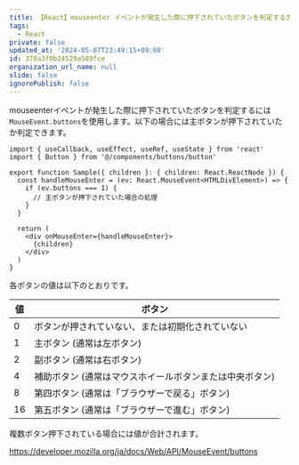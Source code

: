 ```yaml
---
title: 【React】mouseenter イベントが発生した際に押下されていたボタンを判定する方法
tags:
  - React
private: false
updated_at: '2024-05-07T23:49:15+09:00'
id: 370a3f0b24529a589fce
organization_url_name: null
slide: false
ignorePublish: false
---
```

mouseenterイベントが発生した際に押下されていたボタンを判定するには`MouseEvent.buttons`を使用します。以下の場合には主ボタンが押下されていたか判定できます。

```tsx
import { useCallback, useEffect, useRef, useState } from 'react'
import { Button } from '@/components/buttons/button'

export function Sample({ children }: { children: React.ReactNode }) {
  const handleMouseEnter = (ev: React.MouseEvent<HTMLDivElement>) => {
    if (ev.buttons === 1) {
      // 主ボタンが押下されていた場合の処理
    }
  }

  return (
    <div onMouseEnter={handleMouseEnter}>
      {children}
    </div>
  )
}

```

各ボタンの値は以下のとおりです。

| 値 | ボタン |
| --- | --- |
| 0 | ボタンが押されていない、または初期化されていない |
| 1 | 主ボタン (通常は左ボタン) |
| 2 | 副ボタン (通常は右ボタン) |
| 4 | 補助ボタン (通常はマウスホイールボタンまたは中央ボタン) |
| 8 | 第四ボタン (通常は「ブラウザーで戻る」ボタン) |
| 16 | 第五ボタン (通常は「ブラウザーで進む」ボタン) |

複数ボタン押下されている場合には値が合計されます。

https://developer.mozilla.org/ja/docs/Web/API/MouseEvent/buttons
